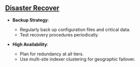<h2><u>Disaster Recover</u></h2>

- **Backup Strategy**:
  - Regularly back up configuration files and critical data.
  - Test recovery procedures periodically.

- **High Availability**:
  - Plan for redundancy at all tiers.
  - Use multi-site indexer clustering for geographic failover.
